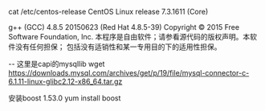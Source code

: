 cat  /etc/centos-release
    CentOS Linux release 7.3.1611 (Core) 

g++ (GCC) 4.8.5 20150623 (Red Hat 4.8.5-39)
Copyright © 2015 Free Software Foundation, Inc.
本程序是自由软件；请参看源代码的版权声明。本软件没有任何担保；
包括没有适销性和某一专用目的下的适用性担保。


-- 这里是capi的mysqllib
    wget https://downloads.mysql.com/archives/get/p/19/file/mysql-connector-c-6.1.11-linux-glibc2.12-x86_64.tar.gz


<!-- -- 安装boost
wget https://dl.bintray.com/boostorg/release/1.75.0/source/boost_1_75_0.tar.gz
cd ~/b/3rd_source/boost
./bootstrap.sh --help
./bootstrap.sh --prefix=~/b/3rd/boost/prefix --libdir=~/b/3rd/boost/libdir --includedir=~/b/3rd/boost/includedir
./b2
./b2 install -->

安装boost 1.53.0
    yum install boost


